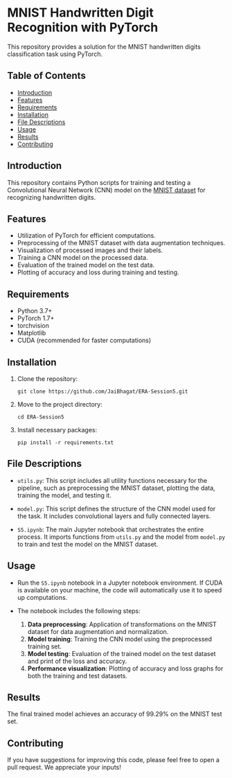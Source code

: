 # MNIST Handwritten Digit Recognition with PyTorch

This repository provides a solution for the MNIST handwritten digits classification task using PyTorch.

## Table of Contents

- [Introduction](#introduction)
- [Features](#features)
- [Requirements](#requirements)
- [Installation](#installation)
- [File Descriptions](#file-descriptions)
- [Usage](#usage)
- [Results](#results)
- [Contributing](#contributing)

## Introduction

This repository contains Python scripts for training and testing a Convolutional Neural Network (CNN) model on the [MNIST dataset](http://yann.lecun.com/exdb/mnist/) for recognizing handwritten digits. 

## Features

- Utilization of PyTorch for efficient computations.
- Preprocessing of the MNIST dataset with data augmentation techniques.
- Visualization of processed images and their labels.
- Training a CNN model on the processed data.
- Evaluation of the trained model on the test data.
- Plotting of accuracy and loss during training and testing.

## Requirements

- Python 3.7+
- PyTorch 1.7+
- torchvision
- Matplotlib
- CUDA (recommended for faster computations)

## Installation

1. Clone the repository:

    ```
    git clone https://github.com/JaiBhagat/ERA-Session5.git
    ```

2. Move to the project directory:

    ```
    cd ERA-Session5
    ```

3. Install necessary packages:

    ```
    pip install -r requirements.txt
    ```

## File Descriptions

- `utils.py`: This script includes all utility functions necessary for the pipeline, such as preprocessing the MNIST dataset, plotting the data, training the model, and testing it.

- `model.py`: This script defines the structure of the CNN model used for the task. It includes convolutional layers and fully connected layers.

- `S5.ipynb`: The main Jupyter notebook that orchestrates the entire process. It imports functions from `utils.py` and the model from `model.py` to train and test the model on the MNIST dataset.

## Usage

- Run the `S5.ipynb` notebook in a Jupyter notebook environment. If CUDA is available on your machine, the code will automatically use it to speed up computations.

- The notebook includes the following steps:

    1. **Data preprocessing**: Application of transformations on the MNIST dataset for data augmentation and normalization.
    2. **Model training**: Training the CNN model using the preprocessed training set.
    3. **Model testing**: Evaluation of the trained model on the test dataset and print of the loss and accuracy.
    4. **Performance visualization**: Plotting of accuracy and loss graphs for both the training and test datasets.

## Results

The final trained model achieves an accuracy of 99.29% on the MNIST test set.

## Contributing

If you have suggestions for improving this code, please feel free to open a pull request. We appreciate your inputs!

